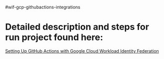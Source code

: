 #wif-gcp-githubactions-integrations

# Detailed description and steps for run project found here: 
[Setting Up GitHub Actions with Google Cloud Workload Identity Federation](https://jarmx.blogspot.com/2024/05/setting-up-github-actions-with-google.html)
